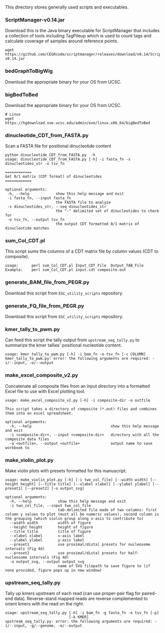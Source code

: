
This directory stores generally used scripts and executables.

### ScriptManager-v0.14.jar
Download this is the Java binary executable for ScriptManager that includes a collection of tools including TagPileup which is used to count tags and calculate coverage of samples around reference points.
```
wget https://github.com/CEGRcode/scriptmanager/releases/download/v0.14/ScriptManager-v0.14.jar
```

### bedGraphToBigWig
Download the appropriate binary for your OS from UCSC.

### bigBedToBed
Download the appropriate binary for your OS from UCSC.
```
# Linux
wget https://hgdownload.soe.ucsc.edu/admin/exe/linux.x86_64/bigBedToBed
```

### dinucleotide_CDT_from_FASTA.py
Scan a FASTA file for positional dinucleotide content
```
python dinucleotide_CDT_from_FASTA.py  -h
usage: dinucleotide_CDT_from_FASTA.py [-h] -i fasta_fn -s dinucleotides_str -o tsv_fn

============
Get 0/1 matrix (CDT format) of dinucleotides
============

optional arguments:
 -h, --help            show this help message and exit
 -i fasta_fn, --input fasta_fn
                       the FASTA file to analyze
 -s dinucleotides_str, --seq dinucleotides_str
                       the "-" delimited set of dinucleotides to check for
 -o tsv_fn, --output tsv_fn
                       the output CDT formatted 0/1 matrix of dinucleotide matches
```

### sum_Col_CDT.pl
This script sums the columns of a CDT matrix file by column values (CDT to composite).
```
usage:		perl sum_Col_CDT.pl	Input_CDT_File	Output_TAB_File
Example:	perl sum_Col_CDT.pl input.cdt composite.out
```

### generate_BAM_file_from_PEGR.py
Download this script from `EGC_utility_scripts` repository.

### generate_FQ_file_from_PEGR.py
Download this script from `EGC_utility_scripts` repository.

### kmer_tally_to_pwm.py
Can feed this script the tally output from `upstream_seq_tally.py` to summarize the kmer tallies' positional nucleotide content.
```
usage: kmer_tally_to_pwm.py [-h] -i bam_fn -o tsv_fn [-c COLUMN]
kmer_tally_to_pwm.py: error: the following arguments are required: -i/--input, -o/--output
```

### make_excel_composite_v2.py
Concatenate all composite files from an input directory into a formatted Excel file to use with Excel plotting tool.
```
usage: make_excel_composite_v2.py [-h] -i composite-dir -o outfile

This script takes a directory of composite (*.out) files and combines them into an excel spreadsheet.

optional arguments:
  -h, --help                                    show this help message and exit
  -i <composite-dir>, --input <composite-dir>   directory with all the composite data files
  -o <outfile>, --output <outfile>              output name to save workbook to
```

### make_violin_plot.py
Make violin plots with presets formatted for this manuscript.
```
usage: make_violin_plot.py [-h] [-i two_col_file] [--width width] [--height height] [--title title] [--xlabel xlabel] [--ylabel ylabel] [--preset1] [--preset2] [-o output_svg]

optional arguments:
  -h, --help            show this help message and exit
  -i two_col_file, --input two_col_file
                        tab-delimited file made of two columns: first column y values to plot (must all be numeric values), second column is the grouping (which violin group along x-axis to contribute to)
  --width width         width of figure
  --height height       height of figure
  --title title         title of figure
  --xlabel xlabel       x-axis label
  --ylabel ylabel       y-axis label
  --preset1             use proximal/distal presets for nucleosome intervals (Fig 4d)
  --preset2             use proximal/distal presets for half-nucleosome intervals (Fig 4d)
  -o output_svg, --output output_svg
                        name of SVG filepath to save figure to (if none provided, figure pops up in new window)
```

### upstream_seq_tally.py
Tally up kmers upstream of each read (can use proper-pair flag for paired-end data). Reverse-stand mapped reads are reverse complemented to orient kmers with the read on the right.
```
usage: upstream_seq_tally.py [-h] -i bam_fn -g fasta_fn -o tsv_fn [-p]
                             [-k KMER]
upstream_seq_tally.py: error: the following arguments are required: -i/--input, -g/--genome, -o/--output
```
